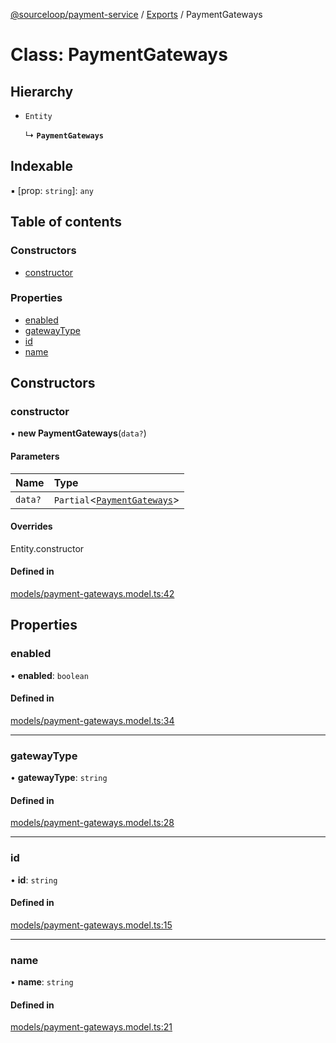 [@sourceloop/payment-service](../README.md) / [Exports](../modules.md) / PaymentGateways

# Class: PaymentGateways

## Hierarchy

- `Entity`

  ↳ **`PaymentGateways`**

## Indexable

▪ [prop: `string`]: `any`

## Table of contents

### Constructors

- [constructor](PaymentGateways.md#constructor)

### Properties

- [enabled](PaymentGateways.md#enabled)
- [gatewayType](PaymentGateways.md#gatewaytype)
- [id](PaymentGateways.md#id)
- [name](PaymentGateways.md#name)

## Constructors

### constructor

• **new PaymentGateways**(`data?`)

#### Parameters

| Name | Type |
| :------ | :------ |
| `data?` | `Partial`<[`PaymentGateways`](PaymentGateways.md)\> |

#### Overrides

Entity.constructor

#### Defined in

[models/payment-gateways.model.ts:42](https://github.com/sourcefuse/loopback4-microservice-catalog/blob/00e854d46/services/payment-service/src/models/payment-gateways.model.ts#L42)

## Properties

### enabled

• **enabled**: `boolean`

#### Defined in

[models/payment-gateways.model.ts:34](https://github.com/sourcefuse/loopback4-microservice-catalog/blob/00e854d46/services/payment-service/src/models/payment-gateways.model.ts#L34)

___

### gatewayType

• **gatewayType**: `string`

#### Defined in

[models/payment-gateways.model.ts:28](https://github.com/sourcefuse/loopback4-microservice-catalog/blob/00e854d46/services/payment-service/src/models/payment-gateways.model.ts#L28)

___

### id

• **id**: `string`

#### Defined in

[models/payment-gateways.model.ts:15](https://github.com/sourcefuse/loopback4-microservice-catalog/blob/00e854d46/services/payment-service/src/models/payment-gateways.model.ts#L15)

___

### name

• **name**: `string`

#### Defined in

[models/payment-gateways.model.ts:21](https://github.com/sourcefuse/loopback4-microservice-catalog/blob/00e854d46/services/payment-service/src/models/payment-gateways.model.ts#L21)
